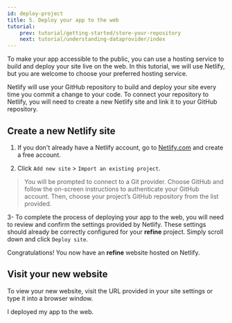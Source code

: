 ```yaml
---
id: deploy-project
title: 5. Deploy your app to the web
tutorial:
    prev: tutorial/getting-started/store-your-repository
    next: tutorial/understanding-dataprovider/index
---
```


To make your app accessible to the public, you can use a hosting service to build and deploy your site live on the web. In this tutorial, we will use Netlify, but you are welcome to choose your preferred hosting service.

Netlify will use your GitHub repository to build and deploy your site every time you commit a change to your code. To connect your repository to Netlify, you will need to create a new Netlify site and link it to your GitHub repository.

## Create a new Netlify site

1. If you don't already have a Netlify account, go to [Netlify.com](https://www.netlify.com/) and create a free account.

2. Click `Add new site` > `Import an existing project`.

> You will be prompted to connect to a Git provider. Choose GitHub and follow the on-screen instructions to authenticate your GitHub account. Then, choose your project’s GitHub repository from the list provided.

3- To complete the process of deploying your app to the web, you will need to review and confirm the settings provided by Netlify. These settings should already be correctly configured for your **refine** project. Simply scroll down and click `Deploy site`.

Congratulations! You now have an **refine** website hosted on Netlify.

## Visit your new website

To view your new website, visit the URL provided in your site settings or type it into a browser window.

<Checklist>

<ChecklistItem id="deploy-your-project">
I deployed my app to the web.
</ChecklistItem>

</Checklist>
